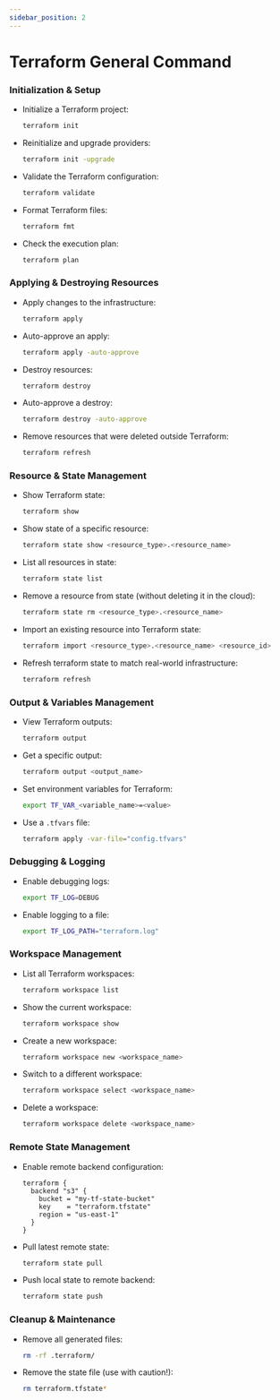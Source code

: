 ```yaml
---
sidebar_position: 2
---
```


# Terraform General Command

### Initialization & Setup
- Initialize a Terraform project:
  ```sh
  terraform init
  ```
- Reinitialize and upgrade providers:
  ```sh
  terraform init -upgrade
  ```
- Validate the Terraform configuration:
  ```sh
  terraform validate
  ```
- Format Terraform files:
  ```sh
  terraform fmt
  ```
- Check the execution plan:
  ```sh
  terraform plan
  ```

### Applying & Destroying Resources
- Apply changes to the infrastructure:
  ```sh
  terraform apply
  ```
- Auto-approve an apply:
  ```sh
  terraform apply -auto-approve
  ```
- Destroy resources:
  ```sh
  terraform destroy
  ```
- Auto-approve a destroy:
  ```sh
  terraform destroy -auto-approve
  ```
- Remove resources that were deleted outside Terraform:
  ```sh
  terraform refresh
  ```

### Resource & State Management
- Show Terraform state:
  ```sh
  terraform show
  ```
- Show state of a specific resource:
  ```sh
  terraform state show <resource_type>.<resource_name>
  ```
- List all resources in state:
  ```sh
  terraform state list
  ```
- Remove a resource from state (without deleting it in the cloud):
  ```sh
  terraform state rm <resource_type>.<resource_name>
  ```
- Import an existing resource into Terraform state:
  ```sh
  terraform import <resource_type>.<resource_name> <resource_id>
  ```
- Refresh terraform state to match real-world infrastructure:
  ```sh
  terraform refresh
  ```

### Output & Variables Management
- View Terraform outputs:
  ```sh
  terraform output
  ```
- Get a specific output:
  ```sh
  terraform output <output_name>
  ```
- Set environment variables for Terraform:
  ```sh
  export TF_VAR_<variable_name>=<value>
  ```
- Use a `.tfvars` file:
  ```sh
  terraform apply -var-file="config.tfvars"
  ```

### Debugging & Logging
- Enable debugging logs:
  ```sh
  export TF_LOG=DEBUG
  ```
- Enable logging to a file:
  ```sh
  export TF_LOG_PATH="terraform.log"
  ```

### Workspace Management
- List all Terraform workspaces:
  ```sh
  terraform workspace list
  ```
- Show the current workspace:
  ```sh
  terraform workspace show
  ```
- Create a new workspace:
  ```sh
  terraform workspace new <workspace_name>
  ```
- Switch to a different workspace:
  ```sh
  terraform workspace select <workspace_name>
  ```
- Delete a workspace:
  ```sh
  terraform workspace delete <workspace_name>
  ```

### Remote State Management
- Enable remote backend configuration:
  ```hcl
  terraform {
    backend "s3" {
      bucket = "my-tf-state-bucket"
      key    = "terraform.tfstate"
      region = "us-east-1"
    }
  }
  ```
- Pull latest remote state:
  ```sh
  terraform state pull
  ```
- Push local state to remote backend:
  ```sh
  terraform state push
  ```

### Cleanup & Maintenance
- Remove all generated files:
  ```sh
  rm -rf .terraform/
  ```
- Remove the state file (use with caution!):
  ```sh
  rm terraform.tfstate*
  ```

